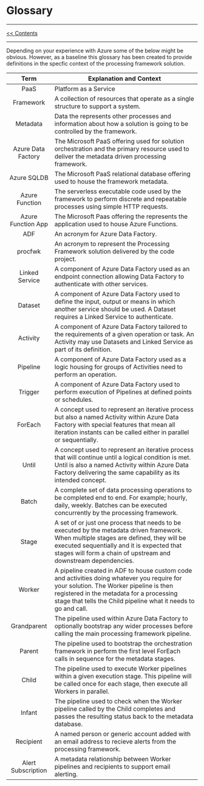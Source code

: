 # Glossary

___
[<< Contents](/procfwk/contents) 

___

Depending on your experience with Azure some of the below might be obvious. However, as a baseline this glossary has been created to provide definitions in the specfic context of the processing framework solution.

| Term | Explanation and Context |
|:----:|--------------|
| PaaS |Platform as a Service |
| Framework |A collection of resources that operate as a single structure to support a system. |
| Metadata |Data the represents other processes and information about how a solution is going to be controlled by the framework. |
| Azure Data Factory |The Microsoft PaaS offering used for solution orchestration and the primary resource used to deliver the metadata driven processing framework. |
| Azure SQLDB |The Microsoft PaaS relational database offering used to house the framework metadata. |
| Azure Function |The serverless executable code used by the framework to perform discrete and repeatable processes using simple HTTP requests. |
| Azure Function App |The Microsoft Paas offering the represents the application used to house Azure Functions. |
| ADF |An acronym for Azure Data Factory.  |
| procfwk |An acronym to represent the Processing Framework solution delivered by the code project. |
| Linked Service |A component of Azure Data Factory used as an endpoint connection allowing Data Factory to authenticate with other services. |
| Dataset |A component of Azure Data Factory used to define the input, output or means in which another service should be used. A Dataset requires a Linked Service to authenticate. |
| Activity |A component of Azure Data Factory tailored to the requirements of a given operation or task. An Activity may use Datasets and Linked Service as part of its definition. |
| Pipeline |A component of Azure Data Factory used as a logic housing for groups of Activities need to perform an operation. |
| Trigger |A component of Azure Data Factory used to perform execution of Pipelines at defined points or schedules. |
| ForEach |A concept used to represent an iterative process but also a named Activity within Azure Data Factory with special features that mean all iteration instants can be called either in parallel or sequentially. |
| Until |A concept used to represent an iterative process that will continue until a logical condition is met. Until is also a named Activity within Azure Data Factory delivering the same capability as its intended concept. |
| Batch |A complete set of data processing operations to be completed end to end. For example; hourly, daily, weekly. Batches can be executed concurrently by the processing framework.  |
| Stage |A set of or just one process that needs to be executed by the metadata driven framework. When multiple stages are defined, they will be executed sequentially and it is expected that stages will form a chain of upstream and downstream dependencies.  |
| Worker |A pipeline created in ADF to house custom code and activities doing whatever you require for your solution. The Worker pipeline is then registered in the metadata for a processing stage that tells the Child pipeline what it needs to go and call. |
| Grandparent |The pipeline used within Azure Data Factory to optionally bootstrap any wider processes before calling the main processing framework pipeline. |
| Parent |The pipeline used to bootstrap the orchestration framework in perform the first level ForEach calls in sequence for the metadata stages. |
| Child |The pipeline used to execute Worker pipelines within a given execution stage. This pipeline will be called once for each stage, then execute all Workers in parallel. |
| Infant |The pipeline used to check when the Worker pipeline called by the Child completes and passes the resulting status back to the metadata database. |
| Recipient |A named person or generic account added with an email address to recieve alerts from the processing framework. |
| Alert Subscription |A metadata relationship between Worker pipelines and recipients to support email alerting. |